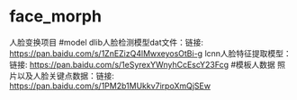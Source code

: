 # face_morph
人脸变换项目
#model
dlib人脸检测模型dat文件：链接: https://pan.baidu.com/s/1ZnEZizQ4lMwxeyosOtBi-g
lcnn人脸特征提取模型：链接: https://pan.baidu.com/s/1eSyrexYWnyhCcEscY23Fcg
#模板人数据
照片以及人脸关键点数据：链接: https://pan.baidu.com/s/1PM2b1MUkkv7irpoXmQjSEw

